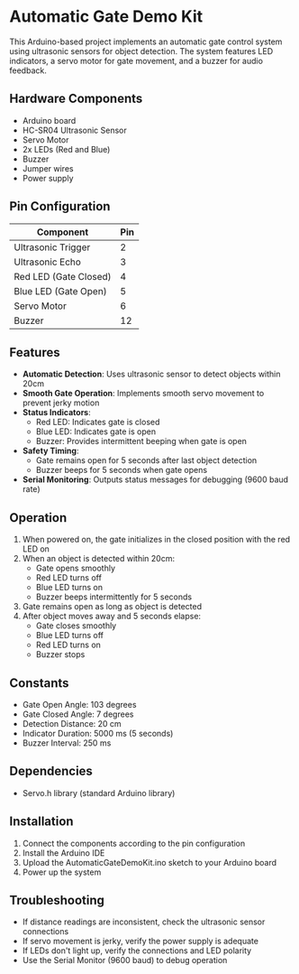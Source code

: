 # Automatic Gate Demo Kit

This Arduino-based project implements an automatic gate control system using ultrasonic sensors for object detection. The system features LED indicators, a servo motor for gate movement, and a buzzer for audio feedback.

## Hardware Components

- Arduino board
- HC-SR04 Ultrasonic Sensor
- Servo Motor
- 2x LEDs (Red and Blue)
- Buzzer
- Jumper wires
- Power supply

## Pin Configuration

| Component | Pin |
|-----------|-----|
| Ultrasonic Trigger | 2 |
| Ultrasonic Echo | 3 |
| Red LED (Gate Closed) | 4 |
| Blue LED (Gate Open) | 5 |
| Servo Motor | 6 |
| Buzzer | 12 |

## Features

- **Automatic Detection**: Uses ultrasonic sensor to detect objects within 20cm
- **Smooth Gate Operation**: Implements smooth servo movement to prevent jerky motion
- **Status Indicators**:
  - Red LED: Indicates gate is closed
  - Blue LED: Indicates gate is open
  - Buzzer: Provides intermittent beeping when gate is open
- **Safety Timing**: 
  - Gate remains open for 5 seconds after last object detection
  - Buzzer beeps for 5 seconds when gate opens
- **Serial Monitoring**: Outputs status messages for debugging (9600 baud rate)

## Operation

1. When powered on, the gate initializes in the closed position with the red LED on
2. When an object is detected within 20cm:
   - Gate opens smoothly
   - Red LED turns off
   - Blue LED turns on
   - Buzzer beeps intermittently for 5 seconds
3. Gate remains open as long as object is detected
4. After object moves away and 5 seconds elapse:
   - Gate closes smoothly
   - Blue LED turns off
   - Red LED turns on
   - Buzzer stops

## Constants

- Gate Open Angle: 103 degrees
- Gate Closed Angle: 7 degrees
- Detection Distance: 20 cm
- Indicator Duration: 5000 ms (5 seconds)
- Buzzer Interval: 250 ms

## Dependencies

- Servo.h library (standard Arduino library)

## Installation

1. Connect the components according to the pin configuration
2. Install the Arduino IDE
3. Upload the AutomaticGateDemoKit.ino sketch to your Arduino board
4. Power up the system

## Troubleshooting

- If distance readings are inconsistent, check the ultrasonic sensor connections
- If servo movement is jerky, verify the power supply is adequate
- If LEDs don't light up, verify the connections and LED polarity
- Use the Serial Monitor (9600 baud) to debug operation